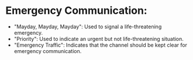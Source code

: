 # Emergency Communication:

* "Mayday, Mayday, Mayday": Used to signal a life-threatening emergency.
* "Priority": Used to indicate an urgent but not life-threatening situation.
* "Emergency Traffic": Indicates that the channel should be kept clear for emergency communication.

